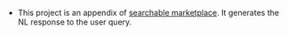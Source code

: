* This project is an appendix of [searchable marketplace](https://github.com/c0pper/searchable-marketplace). It generates the NL response to the user query.